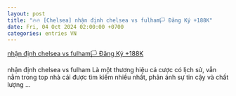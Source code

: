 ```yaml
---
layout: post
title: "🔥🔥 [Chelsea] nhận định chelsea vs fulham🏳️‍ Đăng Ký +188K"
date: Fri, 04 Oct 2024 02:00:00 +0700
categories: entries VN
---
```

[nhận định chelsea vs fulham🏳️‍ Đăng Ký +188K](https://vasep.com.vn/Zop/nh%E1%BA%ADn-%C4%91%E1%BB%8Bnh-chelsea-vs-fulham.phtml)

nhận định chelsea vs fulham Là một thương hiệu cá cược có lịch sử, vẫn nằm trong top nhà cái được tìm kiếm nhiều nhất, phản ánh sự tin cậy và chất lượng ...

